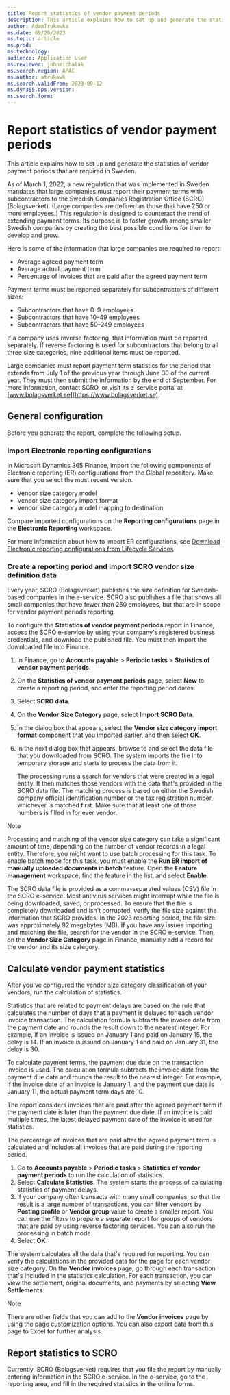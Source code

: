 ```yaml
---
title: Report statistics of vendor payment periods
description: This article explains how to set up and generate the statistics of vendor payment periods that are required in Sweden.
author: AdamTrukawka
ms.date: 09/20/2023
ms.topic: article
ms.prod: 
ms.technology: 
audience: Application User
ms.reviewer: johnmichalak
ms.search.region: APAC
ms.author: atrukawk
ms.search.validFrom: 2023-09-12
ms.dyn365.ops.version: 
ms.search.form: 
---
```


# Report statistics of vendor payment periods

This article explains how to set up and generate the statistics of vendor payment periods that are required in Sweden.

As of March 1, 2022, a new regulation that was implemented in Sweden mandates that large companies must report their payment terms with subcontractors to the Swedish Companies Registration Office (SCRO) (Bolagsverket). (Large companies are defined as those that have 250 or more employees.) This regulation is designed to counteract the trend of extending payment terms. Its purpose is to foster growth among smaller Swedish companies by creating the best possible conditions for them to develop and grow.

Here is some of the information that large companies are required to report:

- Average agreed payment term
- Average actual payment term
- Percentage of invoices that are paid after the agreed payment term

Payment terms must be reported separately for subcontractors of different sizes:

- Subcontractors that have 0–9 employees
- Subcontractors that have 10–49 employees
- Subcontractors that have 50–249 employees

If a company uses reverse factoring, that information must be reported separately. If reverse factoring is used for subcontractors that belong to all three size categories, nine additional items must be reported.

Large companies must report payment term statistics for the period that extends from July 1 of the previous year through June 30 of the current year. They must then submit the information by the end of September. For more information, contact SCRO, or visit its e-service portal at [www.bolagsverket.se](https://www.bolagsverket.se).

## General configuration

Before you generate the report, complete the following setup.

### Import Electronic reporting configurations

In Microsoft Dynamics 365 Finance, import the following components of Electronic reporting (ER) configurations from the Global repository. Make sure that you select the most recent version.

- Vendor size category model
- Vendor size category import format
- Vendor size category model mapping to destination

Compare imported configurations on the **Reporting configurations** page in the **Electronic Reporting** workspace.

For more information about how to import ER configurations, see [Download Electronic reporting configurations from Lifecycle Services](../../../fin-ops-core/dev-itpro/analytics/download-electronic-reporting-configuration-lcs.md).

### Create a reporting period and import SCRO vendor size definition data

Every year, SCRO (Bolagsverket) publishes the size definition for Swedish-based companies in the e-service. SCRO also publishes a file that shows all small companies that have fewer than 250 employees, but that are in scope for vendor payment periods reporting.

To configure the **Statistics of vendor payment periods** report in Finance, access the SCRO e-service by using your company's registered business credentials, and download the published file. You must then import the downloaded file into Finance.

1. In Finance, go to **Accounts payable** \> **Periodic tasks** \> **Statistics of vendor payment periods**.
2. On the **Statistics of vendor payment periods** page, select **New** to create a reporting period, and enter the reporting period dates.
3. Select **SCRO data**.
4. On the **Vendor Size Category** page, select **Import SCRO Data**.
5. In the dialog box that appears, select the **Vendor size category import format** component that you imported earlier, and then select **OK**.
6. In the next dialog box that appears, browse to and select the data file that you downloaded from SCRO. The system imports the file into temporary storage and starts to process the data from it.

    The processing runs a search for vendors that were created in a legal entity. It then matches those vendors with the data that's provided in the SCRO data file. The matching process is based on either the Swedish company official identification number or the tax registration number, whichever is matched first. Make sure that at least one of those numbers is filled in for ever vendor.

> [!NOTE]
> Processing and matching of the vendor size category can take a significant amount of time, depending on the number of vendor records in a legal entity. Therefore, you might want to use batch processing for this task. To enable batch mode for this task, you must enable the **Run ER import of manually uploaded documents in batch** feature. Open the **Feature management** workspace, find the feature in the list, and select **Enable**.

The SCRO data file is provided as a comma-separated values (CSV) file in the SCRO e-service. Most antivirus services might interrupt while the file is being downloaded, saved, or processed. To ensure that the file is completely downloaded and isn't corrupted, verify the file size against the information that SCRO provides. In the 2023 reporting period, the file size was approximately 92 megabytes (MB). If you have any issues importing and matching the file, search for the vendor in the SCRO e-service. Then, on the **Vendor Size Category** page in Finance, manually add a record for the vendor and its size category.

## Calculate vendor payment statistics

After you've configured the vendor size category classification of your vendors, run the calculation of statistics.

Statistics that are related to payment delays are based on the rule that calculates the number of days that a payment is delayed for each vendor invoice transaction. The calculation formula subtracts the invoice date from the payment date and rounds the result down to the nearest integer. For example, if an invoice is issued on January 1 and paid on January 15, the delay is 14. If an invoice is issued on January 1 and paid on January 31, the delay is 30.

To calculate payment terms, the payment due date on the transaction invoice is used. The calculation formula subtracts the invoice date from the payment due date and rounds the result to the nearest integer. For example, if the invoice date of an invoice is January 1, and the payment due date is January 11, the actual payment term days are 10.

The report considers invoices that are paid after the agreed payment term if the payment date is later than the payment due date. If an invoice is paid multiple times, the latest delayed payment date of the invoice is used for statistics.

The percentage of invoices that are paid after the agreed payment term is calculated and includes all invoices that are paid during the reporting period.

1.	Go to **Accounts payable** \> **Periodic tasks** \> **Statistics of vendor payment periods** to run the calculation of statistics.
2.	Select **Calculate Statistics**. The system starts the process of calculating statistics of payment delays.
3. If your company often transacts with many small companies, so that the result is a large number of transactions, you can filter vendors by **Posting profile** or **Vendor group** value to create a smaller report. You can use the filters to prepare a separate report for groups of vendors that are paid by using reverse factoring services. You can also run the processing in batch mode.
4. Select **OK**.

The system calculates all the data that's required for reporting. You can verify the calculations in the provided data for the page for each vendor size category. On the **Vendor invoices** page, go through each transaction that's included in the statistics calculation. For each transaction, you can view the settlement, original documents, and payments by selecting **View Settlements**.

> [!NOTE]
> There are other fields that you can add to the **Vendor invoices** page by using the page customization options. You can also export data from this page to Excel for further analysis.

## Report statistics to SCRO

Currently, SCRO (Bolagsverket) requires that you file the report by manually entering information in the SCRO e-service. In the e-service, go to the reporting area, and fill in the required statistics in the online forms.
